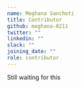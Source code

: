 ```yaml
---
name: Meghana Sancheti
title: Contributor
github: meghana-0211
twitter: ""
linkedin: ""
slack: ""
joining_date: ""
role: contributor
---
```


Still waiting for this
